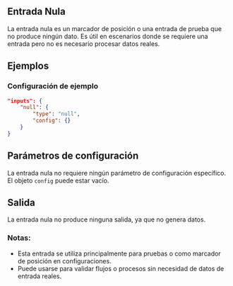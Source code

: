 ## Entrada Nula

La entrada nula es un marcador de posición o una entrada de prueba que no produce ningún dato. Es útil en escenarios donde se requiere una entrada pero no es necesario procesar datos reales.

## Ejemplos

### Configuración de ejemplo
```json
"inputs": {
	"null": {
		"type": "null",
		"config": {}
	}
}
```

## Parámetros de configuración

La entrada nula no requiere ningún parámetro de configuración específico. El objeto `config` puede estar vacío.

## Salida

La entrada nula no produce ninguna salida, ya que no genera datos.

### Notas:
- Esta entrada se utiliza principalmente para pruebas o como marcador de posición en configuraciones.
- Puede usarse para validar flujos o procesos sin necesidad de datos de entrada reales.

